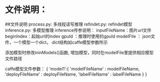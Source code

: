 文件说明：
=======================
##文件说明
process.py: 多线程读写推理
refindet.py: refindet模型
inference.py: 多模型推理
inference传参说明：
inputFileName：图片url文件
beginIndex：起始url的index
gpuId ：推理时使用的gpuId
modelFile ： json文件，一个模型一个dict， dict结构如caffe模型参数所示

添加模型时修改ininModels()函数, 增加模型，同时在modelFile里提供相应模型文件路径

caffe模型文件参数：
{ 
    'model1':{
    'modelFileName' : modelFileName,
    'deployFileName' : deployFileName,
    'labelFileName' : labelFileName
    } 
}